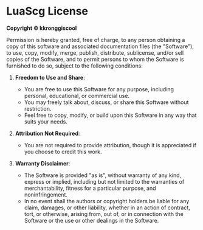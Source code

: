 # LuaScg License

**Copyright © kkronggiscool**

Permission is hereby granted, free of charge, to any person obtaining a copy of this software and associated documentation files (the "Software"), to use, copy, modify, merge, publish, distribute, sublicense, and/or sell copies of the Software, and to permit persons to whom the Software is furnished to do so, subject to the following conditions:

1. **Freedom to Use and Share**:  
   - You are free to use this Software for any purpose, including personal, educational, or commercial use.
   - You may freely talk about, discuss, or share this Software without restriction.
   - Feel free to copy, modify, or build upon this Software in any way that suits your needs.

2. **Attribution Not Required**:  
   - You are not required to provide attribution, though it is appreciated if you choose to credit this work.

3. **Warranty Disclaimer**:  
   - The Software is provided "as is", without warranty of any kind, express or implied, including but not limited to the warranties of merchantability, fitness for a particular purpose, and noninfringement.
   - In no event shall the authors or copyright holders be liable for any claim, damages, or other liability, whether in an action of contract, tort, or otherwise, arising from, out of, or in connection with the Software or the use or other dealings in the Software.
